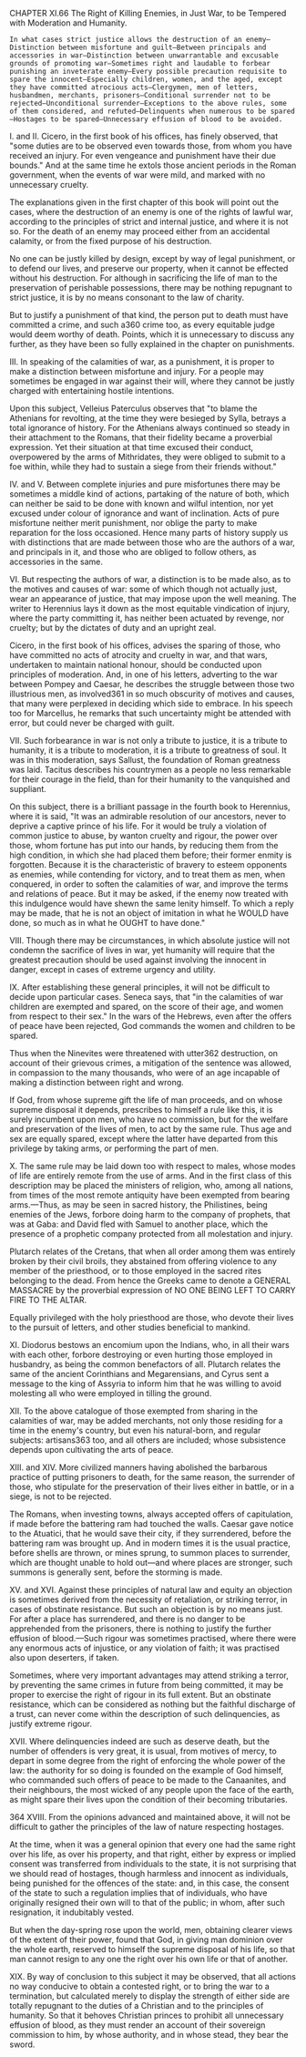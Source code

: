 CHAPTER XI.66
The Right of Killing Enemies, in Just War, to be Tempered with Moderation and Humanity.

    In what cases strict justice allows the destruction of an enemy—Distinction between misfortune and guilt—Between principals and accessories in war—Distinction between unwarrantable and excusable grounds of promoting war—Sometimes right and laudable to forbear punishing an inveterate enemy—Every possible precaution requisite to spare the innocent—Especially children, women, and the aged, except they have committed atrocious acts—Clergymen, men of letters, husbandmen, merchants, prisoners—Conditional surrender not to be rejected—Unconditional surrender—Exceptions to the above rules, some of them considered, and refuted—Delinquents when numerous to be spared—Hostages to be spared—Unnecessary effusion of blood to be avoided.

I. and II. Cicero, in the first book of his offices, has finely observed, that "some duties are to be observed even towards those, from whom you have received an injury. For even vengeance and punishment have their due bounds." And at the same time he extols those ancient periods in the Roman government, when the events of war were mild, and marked with no unnecessary cruelty.

The explanations given in the first chapter of this book will point out the cases, where the destruction of an enemy is one of the rights of lawful war, according to the principles of strict and internal justice, and where it is not so. For the death of an enemy may proceed either from an accidental calamity, or from the fixed purpose of his destruction.

No one can be justly killed by design, except by way of legal punishment, or to defend our lives, and preserve our property, when it cannot be effected without his destruction. For although in sacrificing the life of man to the preservation of perishable possessions, there may be nothing repugnant to strict justice, it is by no means consonant to the law of charity.

But to justify a punishment of that kind, the person put to death must have committed a crime, and such a360 crime too, as every equitable judge would deem worthy of death. Points, which it is unnecessary to discuss any further, as they have been so fully explained in the chapter on punishments.

III. In speaking of the calamities of war, as a punishment, it is proper to make a distinction between misfortune and injury. For a people may sometimes be engaged in war against their will, where they cannot be justly charged with entertaining hostile intentions.

Upon this subject, Velleius Paterculus observes that "to blame the Athenians for revolting, at the time they were besieged by Sylla, betrays a total ignorance of history. For the Athenians always continued so steady in their attachment to the Romans, that their fidelity became a proverbial expression. Yet their situation at that time excused their conduct, overpowered by the arms of Mithridates, they were obliged to submit to a foe within, while they had to sustain a siege from their friends without."

IV. and V. Between complete injuries and pure misfortunes there may be sometimes a middle kind of actions, partaking of the nature of both, which can neither be said to be done with known and wilful intention, nor yet excused under colour of ignorance and want of inclination. Acts of pure misfortune neither merit punishment, nor oblige the party to make reparation for the loss occasioned. Hence many parts of history supply us with distinctions that are made between those who are the authors of a war, and principals in it, and those who are obliged to follow others, as accessories in the same.

VI. But respecting the authors of war, a distinction is to be made also, as to the motives and causes of war: some of which though not actually just, wear an appearance of justice, that may impose upon the well meaning. The writer to Herennius lays it down as the most equitable vindication of injury, where the party committing it, has neither been actuated by revenge, nor cruelty; but by the dictates of duty and an upright zeal.

Cicero, in the first book of his offices, advises the sparing of those, who have committed no acts of atrocity and cruelty in war, and that wars, undertaken to maintain national honour, should be conducted upon principles of moderation. And, in one of his letters, adverting to the war between Pompey and Caesar, he describes the struggle between those two illustrious men, as involved361 in so much obscurity of motives and causes, that many were perplexed in deciding which side to embrace. In his speech too for Marcellus, he remarks that such uncertainty might be attended with error, but could never be charged with guilt.

VII. Such forbearance in war is not only a tribute to justice, it is a tribute to humanity, it is a tribute to moderation, it is a tribute to greatness of soul. It was in this moderation, says Sallust, the foundation of Roman greatness was laid. Tacitus describes his countrymen as a people no less remarkable for their courage in the field, than for their humanity to the vanquished and suppliant.

On this subject, there is a brilliant passage in the fourth book to Herennius, where it is said, "It was an admirable resolution of our ancestors, never to deprive a captive prince of his life. For it would be truly a violation of common justice to abuse, by wanton cruelty and rigour, the power over those, whom fortune has put into our hands, by reducing them from the high condition, in which she had placed them before; their former enmity is forgotten. Because it is the characteristic of bravery to esteem opponents as enemies, while contending for victory, and to treat them as men, when conquered, in order to soften the calamities of war, and improve the terms and relations of peace. But it may be asked, if the enemy now treated with this indulgence would have shewn the same lenity himself. To which a reply may be made, that he is not an object of imitation in what he WOULD have done, so much as in what he OUGHT to have done."

VIII. Though there may be circumstances, in which absolute justice will not condemn the sacrifice of lives in war, yet humanity will require that the greatest precaution should be used against involving the innocent in danger, except in cases of extreme urgency and utility.

IX. After establishing these general principles, it will not be difficult to decide upon particular cases. Seneca says, that "in the calamities of war children are exempted and spared, on the score of their age, and women from respect to their sex." In the wars of the Hebrews, even after the offers of peace have been rejected, God commands the women and children to be spared.

Thus when the Ninevites were threatened with utter362 destruction, on account of their grievous crimes, a mitigation of the sentence was allowed, in compassion to the many thousands, who were of an age incapable of making a distinction between right and wrong.

If God, from whose supreme gift the life of man proceeds, and on whose supreme disposal it depends, prescribes to himself a rule like this, it is surely incumbent upon men, who have no commission, but for the welfare and preservation of the lives of men, to act by the same rule. Thus age and sex are equally spared, except where the latter have departed from this privilege by taking arms, or performing the part of men.

X. The same rule may be laid down too with respect to males, whose modes of life are entirely remote from the use of arms. And in the first class of this description may be placed the ministers of religion, who, among all nations, from times of the most remote antiquity have been exempted from bearing arms.—Thus, as may be seen in sacred history, the Philistines, being enemies of the Jews, forbore doing harm to the company of prophets, that was at Gaba: and David fled with Samuel to another place, which the presence of a prophetic company protected from all molestation and injury.

Plutarch relates of the Cretans, that when all order among them was entirely broken by their civil broils, they abstained from offering violence to any member of the priesthood, or to those employed in the sacred rites belonging to the dead. From hence the Greeks came to denote a GENERAL MASSACRE by the proverbial expression of NO ONE BEING LEFT TO CARRY FIRE TO THE ALTAR.

Equally privileged with the holy priesthood are those, who devote their lives to the pursuit of letters, and other studies beneficial to mankind.

XI. Diodorus bestows an encomium upon the Indians, who, in all their wars with each other, forbore destroying or even hurting those employed in husbandry, as being the common benefactors of all. Plutarch relates the same of the ancient Corinthians and Megarensians, and Cyrus sent a message to the king of Assyria to inform him that he was willing to avoid molesting all who were employed in tilling the ground.

XII. To the above catalogue of those exempted from sharing in the calamities of war, may be added merchants, not only those residing for a time in the enemy's country, but even his natural-born, and regular subjects: artisans363 too, and all others are included; whose subsistence depends upon cultivating the arts of peace.

XIII. and XIV. More civilized manners having abolished the barbarous practice of putting prisoners to death, for the same reason, the surrender of those, who stipulate for the preservation of their lives either in battle, or in a siege, is not to be rejected.

The Romans, when investing towns, always accepted offers of capitulation, if made before the battering ram had touched the walls. Caesar gave notice to the Atuatici, that he would save their city, if they surrendered, before the battering ram was brought up. And in modern times it is the usual practice, before shells are thrown, or mines sprung, to summon places to surrender, which are thought unable to hold out—and where places are stronger, such summons is generally sent, before the storming is made.

XV. and XVI. Against these principles of natural law and equity an objection is sometimes derived from the necessity of retaliation, or striking terror, in cases of obstinate resistance. But such an objection is by no means just. For after a place has surrendered, and there is no danger to be apprehended from the prisoners, there is nothing to justify the further effusion of blood.—Such rigour was sometimes practised, where there were any enormous acts of injustice, or any violation of faith; it was practised also upon deserters, if taken.

Sometimes, where very important advantages may attend striking a terror, by preventing the same crimes in future from being committed, it may be proper to exercise the right of rigour in its full extent. But an obstinate resistance, which can be considered as nothing but the faithful discharge of a trust, can never come within the description of such delinquencies, as justify extreme rigour.

XVII. Where delinquencies indeed are such as deserve death, but the number of offenders is very great, it is usual, from motives of mercy, to depart in some degree from the right of enforcing the whole power of the law: the authority for so doing is founded on the example of God himself, who commanded such offers of peace to be made to the Canaanites, and their neighbours, the most wicked of any people upon the face of the earth, as might spare their lives upon the condition of their becoming tributaries.

364 XVIII. From the opinions advanced and maintained above, it will not be difficult to gather the principles of the law of nature respecting hostages.

At the time, when it was a general opinion that every one had the same right over his life, as over his property, and that right, either by express or implied consent was transferred from individuals to the state, it is not surprising that we should read of hostages, though harmless and innocent as individuals, being punished for the offences of the state: and, in this case, the consent of the state to such a regulation implies that of individuals, who have originally resigned their own will to that of the public; in whom, after such resignation, it indubitably vested.

But when the day-spring rose upon the world, men, obtaining clearer views of the extent of their power, found that God, in giving man dominion over the whole earth, reserved to himself the supreme disposal of his life, so that man cannot resign to any one the right over his own life or that of another.

XIX. By way of conclusion to this subject it may be observed, that all actions no way conducive to obtain a contested right, or to bring the war to a termination, but calculated merely to display the strength of either side are totally repugnant to the duties of a Christian and to the principles of humanity. So that it behoves Christian princes to prohibit all unnecessary effusion of blood, as they must render an account of their sovereign commission to him, by whose authority, and in whose stead, they bear the sword.


